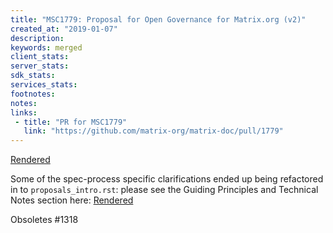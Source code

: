 ```yaml
---
title: "MSC1779: Proposal for Open Governance for Matrix.org (v2)"
created_at: "2019-01-07"
description:
keywords: merged
client_stats:
server_stats:
sdk_stats:
services_stats:
footnotes:
notes:
links:
 - title: "PR for MSC1779"
   link: "https://github.com/matrix-org/matrix-doc/pull/1779"
---
```

[Rendered](https://github.com/matrix-org/matrix-doc/blob/matthew/msc1779/proposals/1779-open-governance.md)

Some of the spec-process specific clarifications ended up being refactored in to `proposals_intro.rst`: please see the Guiding Principles and Technical Notes section here: [Rendered](https://github.com/matrix-org/matrix-doc/blob/matthew/msc1779/specification/proposals_intro.rst)

Obsoletes #1318
